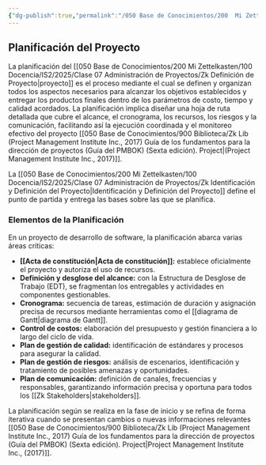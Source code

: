 ```yaml
---
{"dg-publish":true,"permalink":"/050 Base de Conocimientos/200  Mi Zettelkasten/100 Docencia/IS2/2025/Clase 07 Administración de Proyectos/Zk Planificación del Proyecto/","tags":["#definir"]}
---
```


## Planificación del Proyecto

La planificación del [[050 Base de Conocimientos/200  Mi Zettelkasten/100 Docencia/IS2/2025/Clase 07 Administración de Proyectos/Zk Definición de Proyecto\|proyecto]] es el proceso mediante el cual se definen y organizan todos los aspectos necesarios para alcanzar los objetivos establecidos y entregar los productos finales dentro de los parámetros de costo, tiempo y calidad acordados. La planificación implica diseñar una hoja de ruta detallada que cubre el alcance, el cronograma, los recursos, los riesgos y la comunicación, facilitando así la ejecución coordinada y el monitoreo efectivo del proyecto [[050 Base de Conocimientos/900 Biblioteca/Zk Lib (Project Management Institute Inc., 2017) Guía de los fundamentos para la dirección de proyectos (Guía del PMBOK) (Sexta edición). Project\|(Project Management Institute Inc., 2017)]].

 La [[050 Base de Conocimientos/200  Mi Zettelkasten/100 Docencia/IS2/2025/Clase 07 Administración de Proyectos/Zk Identificación y Definición del Proyecto\|Identificación y Definición del Proyecto]] define el punto de partida y entrega las bases sobre las que se planifica.
 
### Elementos de la Planificación

En un proyecto de desarrollo de software, la planificación abarca varias áreas críticas:

- **[[Acta de constitución\|Acta de constitución]]:** establece oficialmente el proyecto y autoriza el uso de recursos.
- **Definición y desglose del alcance:** con la Estructura de Desglose de Trabajo (EDT), se fragmentan los entregables y actividades en componentes gestionables.
- **Cronograma:** secuencia de tareas, estimación de duración y asignación precisa de recursos mediante herramientas como el [[diagrama de Gantt\|diagrama de Gantt]].
- **Control de costos:** elaboración del presupuesto y gestión financiera a lo largo del ciclo de vida.
- **Plan de gestión de calidad:** identificación de estándares y procesos para asegurar la calidad.
- **Plan de gestión de riesgos:** análisis de escenarios, identificación y tratamiento de posibles amenazas y oportunidades.
- **Plan de comunicación:** definición de canales, frecuencias y responsables, garantizando información precisa y oportuna para todos los [[Zk Stakeholders\|stakeholders]].

La planificación según se realiza en la fase de inicio y se refina de forma iterativa cuando se presentan cambios o nuevas informaciones relevantes [[050 Base de Conocimientos/900 Biblioteca/Zk Lib (Project Management Institute Inc., 2017) Guía de los fundamentos para la dirección de proyectos (Guía del PMBOK) (Sexta edición). Project\|Project Management Institute Inc., (2017)]].
